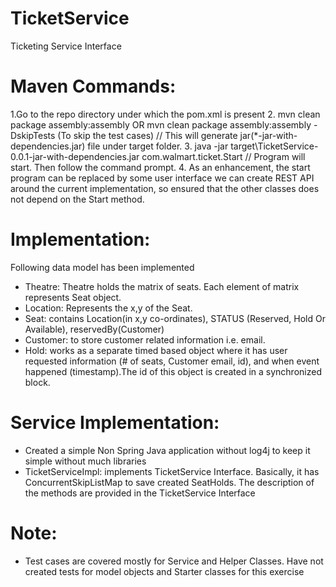 # TicketService
Ticketing Service Interface

# Maven Commands:
1.Go to the repo directory under which the pom.xml is present
2. mvn clean package assembly:assembly OR mvn clean package assembly:assembly -DskipTests (To skip the test cases) // This will generate jar(*-jar-with-dependencies.jar) file under target folder.
3. java -jar target\TicketService-0.0.1-jar-with-dependencies.jar com.walmart.ticket.Start // Program will start. Then follow the command prompt.
4. As an enhancement, the start program can be replaced by some user interface  we can create REST API around the current implementation, so ensured that the other classes does not depend on the Start method.


# Implementation:
Following data model has been implemented
* Theatre: Theatre holds the matrix of seats. Each element of matrix represents Seat object.
* Location: Represents the x,y of the Seat. 
* Seat: contains Location(in x,y co-ordinates), STATUS (Reserved, Hold Or Available), reservedBy(Customer) 
* Customer: to store customer related information i.e. email.
* Hold: works as a separate timed based object where it has user requested information (# of seats, Customer email, id), and when event happened (timestamp).The id of this object is created in a synchronized block.

# Service Implementation:
* Created a simple Non Spring Java application without log4j to keep it simple without much libraries   
* TicketServiceImpl: implements TicketService Interface. Basically, it has ConcurrentSkipListMap to save created SeatHolds. The description of the methods are provided in the TicketService Interface 

# Note: 
* Test cases are covered mostly for Service and Helper Classes. Have not created tests for  model objects and Starter classes for this exercise

